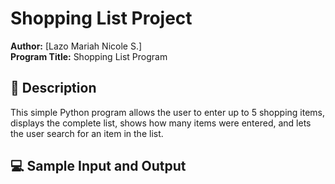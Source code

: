 # Shopping List Project

**Author:** [Lazo Mariah Nicole S.]  
**Program Title:** Shopping List Program  

## 📝 Description
This simple Python program allows the user to enter up to 5 shopping items, displays the complete list, shows how many items were entered, and lets the user search for an item in the list.

## 💻 Sample Input and Output

